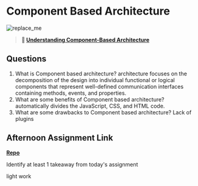 # Component Based Architecture

![replace_me](https://codeworks.blob.core.windows.net/public/assets/img/illustrations/placeholder.svg)

> **📖 [Understanding Component-Based Architecture](https://codeworksacademy.com/fs-student-guide/resources/wk6/01-Component-Based-Architecture)**

## Questions

1. What is Component based architecture?
architecture focuses on the decomposition of the design into individual functional or logical components that represent well-defined communication interfaces containing methods, events, and properties.
2. What are some benefits of Component based architecture?
automatically divides the JavaScript, CSS, and HTML code.
3. What are some drawbacks to Component based architecture?
Lack of plugins
## Afternoon Assignment Link

**[Repo](https://github.com/juliopleon/vue-playground)**

Identify at least 1 takeaway from today's assignment

light work